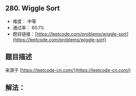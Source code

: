 ## 280. Wiggle Sort

- 难度： 中等
- 通过率： 60.1%
- 题目链接：[https://leetcode.com/problems/wiggle-sort](https://leetcode.com/problems/wiggle-sort)


## 题目描述

来源于 [https://leetcode-cn.com/](https://leetcode-cn.com/)



## 解法：